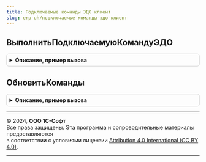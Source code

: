 ```yaml
---
title: Подключаемые команды ЭДО клиент
slug: erp-uh/подключаемые-команды-эдо-клиент
---
```



## ВыполнитьПодключаемуюКомандуЭДО
<details style="margin: 1em 0; padding: 0.5em; border: 1px solid #ccc; border-radius: 6px;">

<summary style="font-weight: bold; cursor: pointer;">Описание, пример вызова</summary>

```bsl

// см. ЭлектронноеВзаимодействиеКлиент.ВыполнитьПодключаемуюКомандуЭДО
//
Процедура ВыполнитьПодключаемуюКомандуЭДО(Знач Команда, Знач Форма, Знач Источник) Экспорт
```

Пример вызова
```bsl
ПодключаемыеКомандыЭДОКлиент.ВыполнитьПодключаемуюКомандуЭДО(Команда, Форма, Источник) 
```
</details>

## ОбновитьКоманды
<details style="margin: 1em 0; padding: 0.5em; border: 1px solid #ccc; border-radius: 6px;">

<summary style="font-weight: bold; cursor: pointer;">Описание, пример вызова</summary>

```bsl

// Обновляет список команд в зависимости от текущего контекста.
//
// Параметры:
//   Форма - ФормаКлиентскогоПриложения
//   Источник - ДанныеФормыСтруктура, ТаблицаФормы - контекст для проверки условий (Форма.Объект или Форма.Элементы.Список)
//
Процедура ОбновитьКоманды(Форма, Источник) Экспорт
```

Пример вызова
```bsl
ПодключаемыеКомандыЭДОКлиент.ОбновитьКоманды(Форма, Источник) 
```
</details>

---

© 2024, **ООО 1С-Софт**  
Все права защищены. Эта программа и сопроводительные материалы предоставляются  
в соответствии с условиями лицензии [Attribution 4.0 International (CC BY 4.0)](https://creativecommons.org/licenses/by/4.0/legalcode).

---
